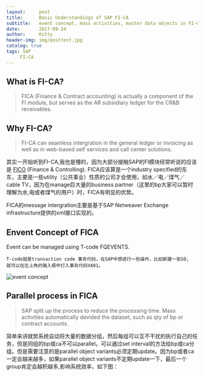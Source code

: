 ```yaml
---
layout:     post                  
title:      Basic Understandings of SAP FI-CA            
subtitle:   event concept, mass activities, master data objects in FI-CA 
date:       2017-09-24             
author:     Kitty                     
header-img: img/posttest.jpg   
catalog: true                      
tags: SAP 
     FI-CA
---
```

## What is FI-CA?
>FICA (Finance & Contract accounting) is actually a component of the FI module, but serves as the AR subsidiary ledger for the CR&B receivables.

## Why FI-CA?
>FI-CA can seamless intergration in the general ledger or invoicing as well as in web-based self services and call center solutions.

其实一开始听到FI-CA,我也是懵的，因为大部分接触SAP的FI模块经常听说的应该是 [FICO](https://www.stechies.com/fi-financial-accounting/) (Finance & Controlling). FICA应该算是一个industry specified的东东，主要是一些utility（公共事业）性质的公司才会使用，如水／电／煤气／cable TV，因为在manage巨大量的business partner（这里的bp大家可以暂时理解为水,电或者煤气的用户）时，FICA有明显的优势。

FICA的message intergration主要是基于SAP Netweaver Exchange infrastructure提供的xml接口实现的。

## Envent Concept of FICA

Event can be managed using T-code FQEVENTS. 

```
T-code就是transaction code 事务代码，在SAP中想进行一些操作，比如新建一张SO, 
就可以在左上角的输入框中打入事务代码VA01。
```
![event concept](https://ws1.sinaimg.cn/large/006tNc79gy1fjv245b2s5j30tq0720tc.jpg)

## Parallel process in FICA

>SAP split up the process to reduce the processing time. Mass activities automatically devided the dataset, such as qty of bp or contract accounts.

简单来讲就势系统自动将大量的数据分组，然后每组可以互不干扰的执行自己的任务，但是同组的bp或ca不可以parallel。可以通过set interval的方法给bp或ca分组。但是需要注意的是parallel object variants必须定期update。因为bp或者ca一定会越来越多，如果parallel object variants不定期update一下，最后一个group肯定会越积越多,影响系统效率，如下图：

